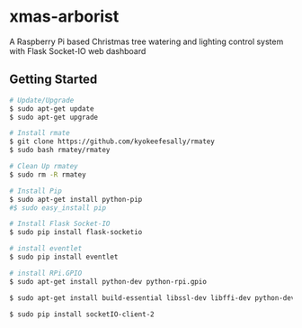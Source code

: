 # xmas-arborist
A Raspberry Pi based Christmas tree watering and lighting control system with Flask Socket-IO web dashboard
## Getting Started
```bash
# Update/Upgrade
$ sudo apt-get update
$ sudo apt-get upgrade

# Install rmate
$ git clone https://github.com/kyokeefesally/rmatey
$ sudo bash rmatey/rmatey

# Clean Up rmatey
$ sudo rm -R rmatey

# Install Pip
$ sudo apt-get install python-pip
#$ sudo easy_install pip

# Install Flask Socket-IO
$ sudo pip install flask-socketio

# install eventlet
$ sudo pip install eventlet

# install RPi.GPIO
$ sudo apt-get install python-dev python-rpi.gpio

$ sudo apt-get install build-essential libssl-dev libffi-dev python-dev

$ sudo pip install socketIO-client-2
```
